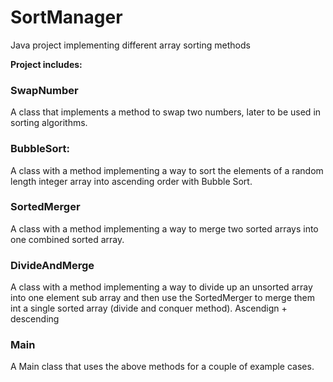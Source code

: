 # SortManager
Java project implementing different array sorting methods


**Project includes:**

### SwapNumber

A class that implements a method to swap two numbers, later to be used in sorting algorithms.

### BubbleSort: 

A class with a method implementing a way to sort the elements of a random length integer array into ascending order with Bubble Sort.

### SortedMerger

A class with a method implementing a way to merge two sorted arrays into one combined sorted array. 

### DivideAndMerge

A class with a method implementing a way to divide up an unsorted array into one element sub array and then use the SortedMerger to merge them int a single sorted array (divide and conquer method). Ascendign + descending

### Main

A Main class that uses the above methods for a couple of example cases. 


